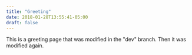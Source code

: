 ```yaml
---
title: "Greeting"
date: 2018-01-28T13:55:41-05:00
draft: false
---
```

This is a greeting page that was modified in the "dev" branch. Then it was modified again.
